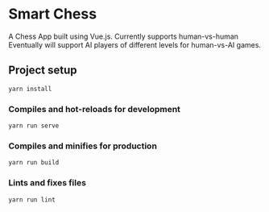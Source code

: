 # Smart Chess

A Chess App built using Vue.js. Currently supports human-vs-human Eventually will support AI players of different levels for human-vs-AI games.

## Project setup
```
yarn install
```

### Compiles and hot-reloads for development
```
yarn run serve
```

### Compiles and minifies for production
```
yarn run build
```

### Lints and fixes files
```
yarn run lint
```
